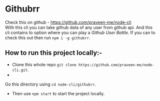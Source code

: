 #  **Githubrr**
Check this on github - https://github.com/praveen-me/node-cli <br>
With this cli you can take github data of any user from github api. And this cli contains to option where you can play a _Github User Battle_. If you can to check this out then run `npm i -g githubrr`.
<br>

## How to run this project locally:-
* Clone this whole repo `git clone https://github.com/praveen-me/node-cli.git`.
* 
Go this directory using `cd node-cli/githubrr`.
* Then use `npm start` to start the project locally.